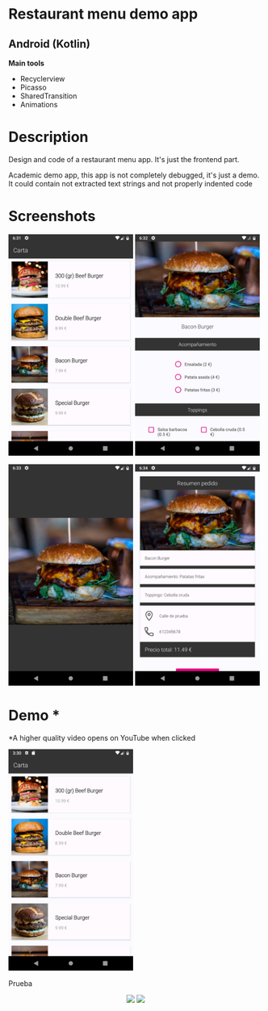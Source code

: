 <h1>Restaurant menu demo app</h1>
<h2>Android (Kotlin)</h2>
<b>Main tools</b>
<ul>
<li>Recyclerview</li>
<li>Picasso</li>
<li>SharedTransition</li>
<li>Animations</li>
</ul>

<h1>Description</h1>
<p>Design and code of a restaurant menu app. It's just the frontend part.</p>
<p>Academic demo app, this app is not completely debugged, it's just a demo. It could contain not extracted text strings and not properly indented code</p>

<h1>Screenshots</h1>
<p>
  <a href='#img1'><img id='img1' width = '49%' src='device-2019-02-05-123200.png'/></a>
  <a href='#img2'><img id='img2' width = '49%' src='device-2019-02-05-123255.png'/></a>
</p>
<p>
  <a href='#img3'><img id='img3' width = '49%' src='device-2019-02-05-123346.png'/></a>
  <a href='#img4'><img id='img4' width = '49%' src='device-2019-02-05-123438.png'/></a>
</p>

<h1>Demo *</h1>
<p style>*A higher quality video opens on YouTube when clicked</p>

<p float="left">
  <a href='https://www.youtube.com/watch?v=-EaXq6ROKbI'><img width = '49%' src='AppPizzeria1_low.gif'/></a>
  <p>Prueba</p>
</p>
<p align="center">
  <a href='https://www.youtube.com/watch?v=pCmnH_UwlHw'><img width = '49%' src='AppPizzeria2_low.gif'/></a>
  <a href='https://www.youtube.com/watch?v=C5MCig31mpg'><img width = '49%' src='AppPizzeria3_low.gif'/></a>
</p>
